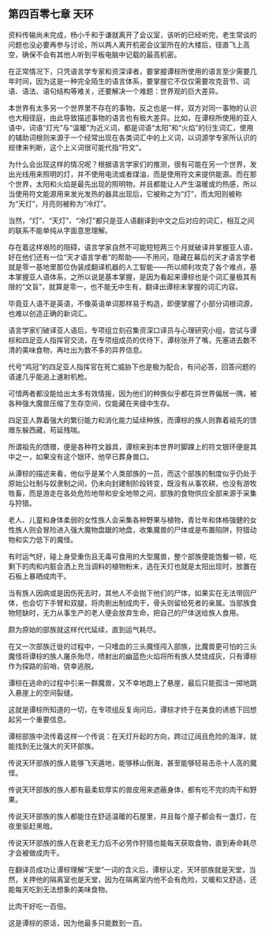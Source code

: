 ## 第四百零七章 天环
资料传输尚未完成，杨小千和于谦就离开了会议室，该听的已经听完，老生常谈的问题也没必要再参与讨论，所以两人离开机密会议室所在的大楼后，径直飞上高空，确保不会有其他人听到平板电脑中记载的最高机密。

在正常情况下，只凭语言学专家和资深译者，要掌握谭棕所使用的语言至少需要几年时间，因为这是一种完全陌生的语言体系，要掌握它不仅仅需要攻克音节、词语、语法、语句结构等难关，还要解决一个难题：世界观的巨大差异。

本世界有太多另一个世界里不存在的事物，反之也是一样，双方对同一事物的认识也大相径庭，由此导致描述事物的语言也有极大差异。比如，在谭棕所使用的亚人语中，词语“灯光”与“温暖”为近义词，都是词语“太阳”和“火焰”的衍生词汇，使用的辅助词根则来源于一个经常出现在各类词汇中的上义词，以词源学专家所认识的规律来判断，这个上义词很可能代指“符文”。

为什么会出现这样的情况呢？根据语言学家们的推测，很有可能在另一个世界，发出光线用来照明的灯，并不使用电流或者煤油，而是使用符文来提供能源。而在那个世界，太阳和火焰是最先出现的照明物，并且都能让人产生温暖或灼热感，所以当使用符文能源用来发光发热的器具出现后，它被称之为“灯”，而太阳则被称为“天灯”，月亮则被称为“冷灯”。

当然，“灯”、“天灯”、“冷灯”都只是亚人语翻译到中文之后对应的词汇，相互之间的联系不能单纯从字面意思理解。

存在着这样艰险的阻碍，语言学家自然不可能短短两三个月就破译并掌握亚人语，好在他们还有一位“天才语言学者”的帮助——不用问，隐藏在幕后的天才语言学者就是零一基地里那位伪装成翻译机器的人工智能——所以顺利攻克了各个难点，基本掌握亚人语体系，之所以说是基本掌握，是因为看起来谭棕也是个词汇量极其有限的“文盲”，就算是零一，也不能无中生有，翻译出谭棕未掌握的词汇内容。

毕竟亚人语不是英语，不像英语单词那样易于构造，即便掌握了小部分词根词源，也难以创造正确的新词汇。

语言学家们破译亚人语后，专项组立刻召集资深口译员与心理研究小组，尝试与谭棕和四足亚人指挥官交流，在专项组成员的优待下，谭棕张开了嘴，先塞进去数不清的美味食物，再吐出为数不多的异界信息。

代号“鸡冠”的四足亚人指挥官在死亡威胁下也是极为配合，有问必答，回答问题的语速几乎能追上速射机枪。

可惜两者都没能给出太多有效情报，因为他们的种族似乎都在异世界偏居一隅，被各种强大魔兽压缩了生存空间，仅能藏在夹缝中生存。

四足亚人靠着强大的繁衍能力和消化能力延续种族，而谭棕的族人则靠着祖先的馈赠东躲西藏，苟延残喘。

所谓祖先的馈赠，便是各种符文器具，谭棕来到本世界时脚踝上的符文银环便是其中之一，如果没有这个银环，他早已葬身兽口。

从谭棕的描述来看，他似乎是某个人类部族的一员，而这个部族的制度似乎仍处于原始公社制与奴隶制之间，仍未向封建制阶段转变，既没有从事农耕，也没有游牧牲畜，而是游走在各处危险地带和安全地带之间，部族的食物供应全部来源于采集与狩猎。

老人、儿童和身体柔弱的女性族人会采集各种野果与植物，青壮年和体格强健的女性族人则会冒险进入强大魔物盘踞的地盘，收集魔兽的尸体或是布置陷阱，狩猎动物和实力低下的魔怪。

有时运气好，碰上身受重伤且无毒可食用的大型魔兽，整个部族便能饱餐一顿，吃剩下的肉和内脏会洒上充当调料的植物粉末，选在天灯也就是太阳出现时，放置在石板上暴晒成肉干。

当有族人因病或是因伤死去时，其他人不会抛下他们的尸体，如果实在无法带回尸体，也会切下手臂和双腿，将肉剔出制成肉干，骨头则留给死者的亲属。当部族食物短缺时，无力从事生产的老人便会放弃生命，把自己的尸体送给族人食用。

颇为原始的部族就这样代代延续，直到运气耗尽。

在又一次部族迁徙的过程中，一只嗜血的三头魔怪闯入部族，比魔兽更可怕的三头魔怪将谭棕的族人屠杀殆尽，喷射出的幽蓝色火焰将所有族人焚烧成灰，只有谭棕作为探路的前哨，侥幸逃脱。

谭棕在逃命的过程中引来一群魔兽，又不幸地跑上了悬崖，最后只能孤注一掷地跳入悬崖上的空间裂缝。

这就是谭棕所知道的一切，在专项组反复询问后，谭棕才终于在美食的诱惑下回想起另一个重要信息。

谭棕部族中流传着这样一个传说：在天灯升起的方向，跨过辽阔且危险的海洋，就能找到无比强大的天环部族。

传说天环部族的族人能够飞天遁地，能够移山倒海，甚至能够轻易击杀十人高的魔怪。

传说天环部族的族人都有最柔软厚实的兽皮用来遮蔽身体，都有吃不完的肉干和野果。

传说天环部族的族人都能住在舒适温暖的石屋里，并且每个屋子都会有一盏灯，在夜里驱赶黑暗。

传说天环部族的族人在衰老无力后不必劳作狩猎也能每天获取食物，直到寿命耗尽才会被做成肉干。

在翻译员成功让谭棕理解“天堂”一词的含义后，谭棕认定，天环部族就是天堂，当然，关押他的隔离室也是天堂，因为在隔离室内他不会有危险，又暖和又舒适，还能每天吃到无法想象的美味食物。

比肉干好吃一百倍。

这是谭棕的原话，因为他最多只能数到一百。


